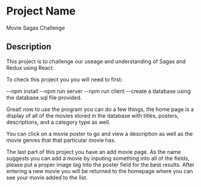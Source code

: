 # Project Name

Movie Sagas Challenge

## Description

This project is to challenge our useage and understanding of Sagas and Redux using React.

To check this project you you will need to first:

--npm install
--npm run server
--npm run client
--create a database using the database.sql file provided.

Great! now to use the program you can do a few things, the home page is a display of all of the movies stored in the database with titles, posters, descriptions, and a category type as well.

You can click on a movie poster to go and view a description as well as the movie genres that that particular movie has. 

The last part of this project you have an add movie page. As the name suggests you can add a movie by inputing something into all of the fields, please put a proper image tag into the poster field for the best results. After entering a new movie you will be returned to the homepage where you can see your movie added to the list.